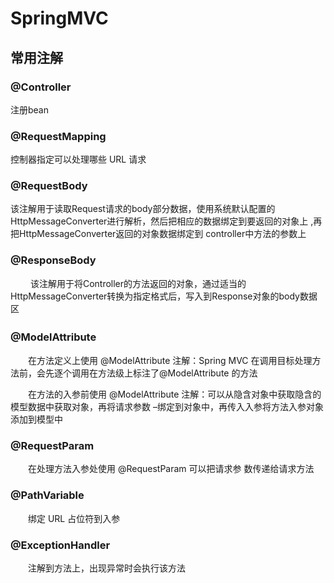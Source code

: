 # SpringMVC

## 常用注解

### @Controller

注册bean

### @RequestMapping

控制器指定可以处理哪些 URL 请求

### @RequestBody

​		该注解用于读取Request请求的body部分数据，使用系统默认配置的HttpMessageConverter进行解析，然后把相应的数据绑定到要返回的对象上 ,再把HttpMessageConverter返回的对象数据绑定到
controller中方法的参数上

### @ResponseBody

　　 该注解用于将Controller的方法返回的对象，通过适当的HttpMessageConverter转换为指定格式后，写入到Response对象的body数据区

### @ModelAttribute 　　

　　在方法定义上使用 @ModelAttribute 注解：Spring MVC 在调用目标处理方法前，会先逐个调用在方法级上标注了@ModelAttribute 的方法

　　在方法的入参前使用 @ModelAttribute 注解：可以从隐含对象中获取隐含的模型数据中获取对象，再将请求参数 –绑定到对象中，再传入入参将方法入参对象添加到模型中 

### @RequestParam

　　在处理方法入参处使用 @RequestParam 可以把请求参 数传递给请求方法

### @PathVariable

　　绑定 URL 占位符到入参

### @ExceptionHandler

　　注解到方法上，出现异常时会执行该方法